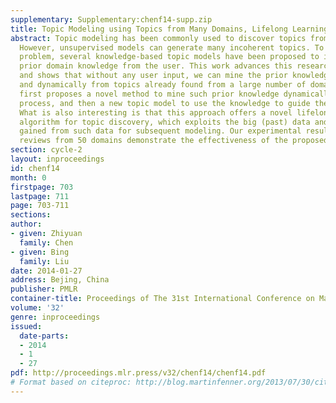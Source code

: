 ```yaml
---
supplementary: Supplementary:chenf14-supp.zip
title: Topic Modeling using Topics from Many Domains, Lifelong Learning and Big Data
abstract: Topic modeling has been commonly used to discover topics from document collections.
  However, unsupervised models can generate many incoherent topics. To address this
  problem, several knowledge-based topic models have been proposed to incorporate
  prior domain knowledge from the user. This work advances this research much further
  and shows that without any user input, we can mine the prior knowledge automatically
  and dynamically from topics already found from a large number of domains. This paper
  first proposes a novel method to mine such prior knowledge dynamically in the modeling
  process, and then a new topic model to use the knowledge to guide the model inference.
  What is also interesting is that this approach offers a novel lifelong learning
  algorithm for topic discovery, which exploits the big (past) data and knowledge
  gained from such data for subsequent modeling. Our experimental results using product
  reviews from 50 domains demonstrate the effectiveness of the proposed approach.
section: cycle-2
layout: inproceedings
id: chenf14
month: 0
firstpage: 703
lastpage: 711
page: 703-711
sections: 
author:
- given: Zhiyuan
  family: Chen
- given: Bing
  family: Liu
date: 2014-01-27
address: Bejing, China
publisher: PMLR
container-title: Proceedings of The 31st International Conference on Machine Learning
volume: '32'
genre: inproceedings
issued:
  date-parts:
  - 2014
  - 1
  - 27
pdf: http://proceedings.mlr.press/v32/chenf14/chenf14.pdf
# Format based on citeproc: http://blog.martinfenner.org/2013/07/30/citeproc-yaml-for-bibliographies/
---
```

